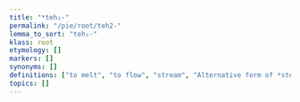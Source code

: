 ```yaml
---
title: "*teh₂-"
permalink: "/pie/root/teh2-"
lemma_to_sort: "teh₂-"
klass: root
etymology: []
markers: []
synonyms: []
definitions: ["to melt", "to flow", "stream", "Alternative form of *steh₂-"]
topics: []
---
```

